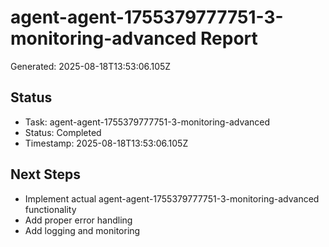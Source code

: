 # agent-agent-1755379777751-3-monitoring-advanced Report

Generated: 2025-08-18T13:53:06.105Z

## Status
- Task: agent-agent-1755379777751-3-monitoring-advanced
- Status: Completed
- Timestamp: 2025-08-18T13:53:06.105Z

## Next Steps
- Implement actual agent-agent-1755379777751-3-monitoring-advanced functionality
- Add proper error handling
- Add logging and monitoring
